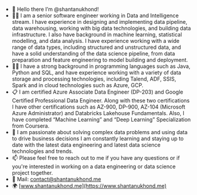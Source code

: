 - 👋 Hello there I’m @shantanukhond! 
- 👨‍💼 I am a senior software engineer working in Data and Intelligence stream. I have experience in designing and implementing data pipeline, data warehousing, working with big data technologies, and building data infrastructure. I also have background in machine learning, statistical modelling, and data analysis. I have experience working with a wide range of data types, including structured and unstructured data, and have a solid understanding of the data science pipeline, from data preparation and feature engineering to model building and deployment.
- 🧑‍💻 I have a strong background in programming languages such as Java, Python and SQL, and have experience working with a variety of data storage and processing technologies, including Talend, ADF, SSIS, Spark and in cloud technologies such as Azure, GCP. 
- 📋 I am certified Azure Associate Data Engineer (DP-203) and Google Certified Professional Data Engineer. Along with these two certifications I have other certifications such as AZ-900, DP-900, AZ-104 (Microsoft Azure Administrator) and Databricks Lakehouse Fundamentals. Also, I have completed “Machine Learning” and “Deep Learning” Specialization from Coursera.
- 🌱 I am passionate about solving complex data problems and using data to drive business decisions I am constantly learning and staying up to date with the latest data engineering and latest data science technologies and trends.
- 📫 Please feel free to reach out to me if you have any questions or if you're interested in working on a data engineering or data science project together.
- 📧 Mail: [contact@shantanukhond.me](mailto://contact@shantanukhond.me)
- 🌍 [www.shantanukhond.me](https://www.shantanukhond.me)


<!---
shantanukhond/shantanukhond is a ✨ special ✨ repository because its `README.md` (this file) appears on your GitHub profile.
You can click the Preview link to take a look at your changes.
--->
